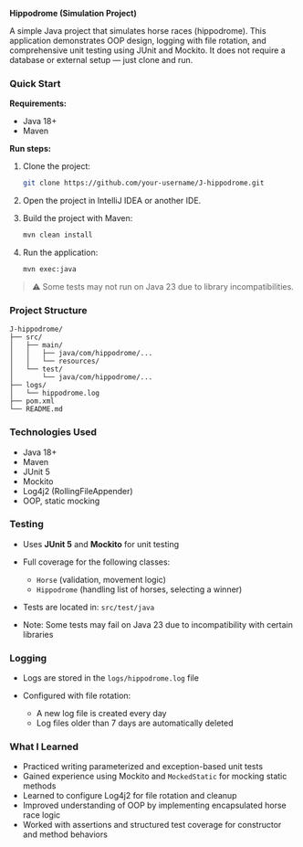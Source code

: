 **Hippodrome (Simulation Project)**

A simple Java project that simulates horse races (hippodrome). This application demonstrates OOP design, logging with file rotation, and comprehensive unit testing using JUnit and Mockito. It does not require a database or external setup — just clone and run.


### Quick Start

**Requirements:**

* Java 18+
* Maven

**Run steps:**

1. Clone the project:

   ```bash
   git clone https://github.com/your-username/J-hippodrome.git
   ```
2. Open the project in IntelliJ IDEA or another IDE.
3. Build the project with Maven:

   ```bash
   mvn clean install
   ```
4. Run the application:

   ```bash
   mvn exec:java
   ```

> ⚠️ Some tests may not run on Java 23 due to library incompatibilities.



### Project Structure

```
J-hippodrome/
├── src/
│   ├── main/
│   │   ├── java/com/hippodrome/...
│   │   └── resources/
│   └── test/
│       └── java/com/hippodrome/...
├── logs/
│   └── hippodrome.log
├── pom.xml
└── README.md
```


### Technologies Used

* Java 18+
* Maven
* JUnit 5
* Mockito
* Log4j2 (RollingFileAppender)
* OOP, static mocking


### Testing

* Uses **JUnit 5** and **Mockito** for unit testing
* Full coverage for the following classes:

  * `Horse` (validation, movement logic)
  * `Hippodrome` (handling list of horses, selecting a winner)
* Tests are located in: `src/test/java`
* Note: Some tests may fail on Java 23 due to incompatibility with certain libraries


### Logging

* Logs are stored in the `logs/hippodrome.log` file
* Configured with file rotation:

  * A new log file is created every day
  * Log files older than 7 days are automatically deleted


### What I Learned

* Practiced writing parameterized and exception-based unit tests
* Gained experience using Mockito and `MockedStatic` for mocking static methods
* Learned to configure Log4j2 for file rotation and cleanup
* Improved understanding of OOP by implementing encapsulated horse race logic
* Worked with assertions and structured test coverage for constructor and method behaviors
